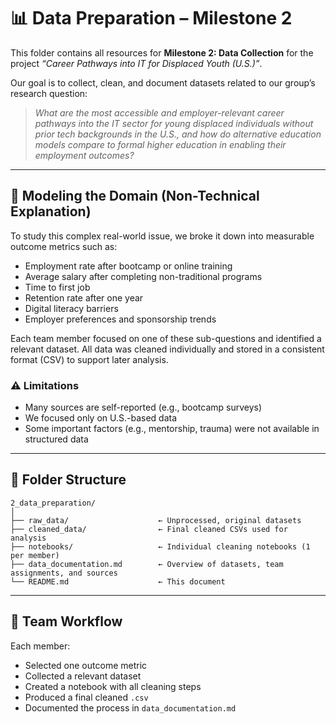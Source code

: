 
# 📊 Data Preparation – Milestone 2

This folder contains all resources for **Milestone 2: Data Collection** for the project _“Career Pathways into IT for
Displaced Youth (U.S.)”_.

Our goal is to collect, clean, and document datasets related to our group’s research question:

> _What are the most accessible and employer-relevant career pathways into the IT sector for young displaced individuals
> without prior tech backgrounds in the U.S., and how do alternative education models compare to formal higher education
> in enabling their employment outcomes?_

---

## 🧠 Modeling the Domain (Non-Technical Explanation)

To study this complex real-world issue, we broke it down into measurable outcome metrics such as:

- Employment rate after bootcamp or online training
- Average salary after completing non-traditional programs
- Time to first job
- Retention rate after one year
- Digital literacy barriers
- Employer preferences and sponsorship trends

Each team member focused on one of these sub-questions and identified a relevant dataset. All data was cleaned individually
and stored in a consistent format (CSV) to support later analysis.

### ⚠️ Limitations

- Many sources are self-reported (e.g., bootcamp surveys)
- We focused only on U.S.-based data
- Some important factors (e.g., mentorship, trauma) were not available in structured data

---

## 📁 Folder Structure

```text
2_data_preparation/
│
├── raw_data/                    ← Unprocessed, original datasets
├── cleaned_data/                ← Final cleaned CSVs used for analysis
├── notebooks/                   ← Individual cleaning notebooks (1 per member)
├── data_documentation.md        ← Overview of datasets, team assignments, and sources
└── README.md                    ← This document
```

---

## 👥 Team Workflow

Each member:

- Selected one outcome metric
- Collected a relevant dataset
- Created a notebook with all cleaning steps
- Produced a final cleaned `.csv`
- Documented the process in `data_documentation.md`

